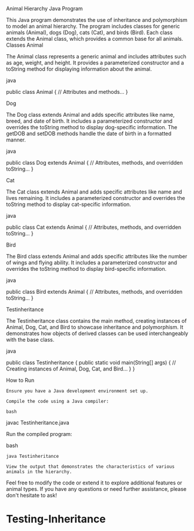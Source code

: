 Animal Hierarchy Java Program

This Java program demonstrates the use of inheritance and polymorphism to model an animal hierarchy. The program includes classes for generic animals (Animal), dogs (Dog), cats (Cat), and birds (Bird). Each class extends the Animal class, which provides a common base for all animals.
Classes
Animal

The Animal class represents a generic animal and includes attributes such as age, weight, and height. It provides a parameterized constructor and a toString method for displaying information about the animal.

java

public class Animal {
    // Attributes and methods...
}

Dog

The Dog class extends Animal and adds specific attributes like name, breed, and date of birth. It includes a parameterized constructor and overrides the toString method to display dog-specific information. The getDOB and setDOB methods handle the date of birth in a formatted manner.

java

public class Dog extends Animal {
    // Attributes, methods, and overridden toString...
}

Cat

The Cat class extends Animal and adds specific attributes like name and lives remaining. It includes a parameterized constructor and overrides the toString method to display cat-specific information.

java

public class Cat extends Animal {
    // Attributes, methods, and overridden toString...
}

Bird

The Bird class extends Animal and adds specific attributes like the number of wings and flying ability. It includes a parameterized constructor and overrides the toString method to display bird-specific information.

java

public class Bird extends Animal {
    // Attributes, methods, and overridden toString...
}

Testinheritance

The Testinheritance class contains the main method, creating instances of Animal, Dog, Cat, and Bird to showcase inheritance and polymorphism. It demonstrates how objects of derived classes can be used interchangeably with the base class.

java

public class Testinheritance {
    public static void main(String[] args) {
        // Creating instances of Animal, Dog, Cat, and Bird...
    }
}

How to Run

    Ensure you have a Java development environment set up.

    Compile the code using a Java compiler:

    bash

javac Testinheritance.java

Run the compiled program:

bash

    java Testinheritance

    View the output that demonstrates the characteristics of various animals in the hierarchy.

Feel free to modify the code or extend it to explore additional features or animal types. If you have any questions or need further assistance, please don't hesitate to ask!
# Testing-Inheritance
